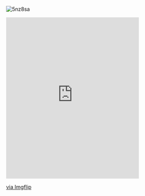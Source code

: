 ![5nz8sa](https://user-images.githubusercontent.com/89835180/134507843-0ce256ee-d4d7-4b74-9abb-0c38f6dc2b21.gif)






<div style="width:360px;max-width:100%;"><div style="height:0;padding-bottom:121.39%;position:relative;"><iframe width="360" height="437" style="position:absolute;top:0;left:0;width:100%;height:100%;" frameBorder="0" src="https://imgflip.com/embed/5nz8sa"></iframe></div><p><a href="https://imgflip.com/gif/5nz8sa">via Imgflip</a></p></div>
